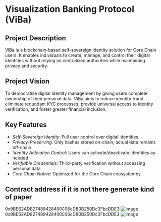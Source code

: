 # Visualization Banking Protocol (ViBa)

## Project Description
ViBa is a blockchain-based self-sovereign identity solution for Core Chain users. It enables individuals to create, manage, and control their digital identities without relying on centralized authorities while maintaining privacy and security.

## Project Vision
To democratize digital identity management by giving users complete ownership of their personal data. ViBa aims to reduce identity fraud, eliminate redundant KYC processes, provide universal access to identity verification, and foster greater financial inclusion.

## Key Features
- *Self-Sovereign Identity*: Full user control over digital identities
- *Privacy-Preserving*: Only hashes stored on-chain, actual data remains off-chain
- *Identity Activation Control*: Users can activate/deactivate identities as needed
- *Verifiable Credentials*: Third-party verification without accessing personal data
- *Core Chain Native*: Optimized for the Core Chain ecosystemby 
## Contract address if it is not there generate kind of paper
0x9BE62AD827489428400006cD80B250Dc3FbcDDE3
![image](https://github.com/user-attachments/assets/8dc6a93e-f0a6-49cc-83b6-e2b8e81c48ca)0x9BE62AD827489428400006cD80B250Dc3FbcDDE3
![image](https://github.com/user-attachments/assets/8dc6a93e-f0a6-49cc-83b6-e2b8e81c48ca)


